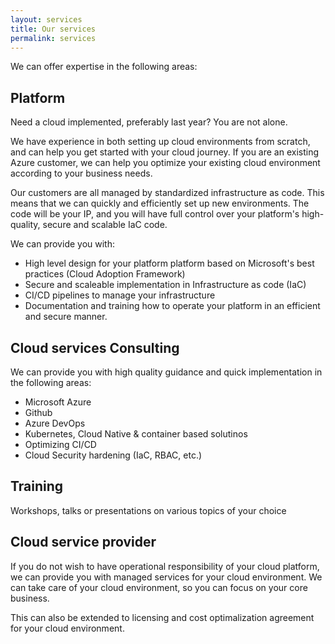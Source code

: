 ```yaml
---
layout: services
title: Our services
permalink: services
---
```


We can offer expertise in the following areas:

## Platform

Need a cloud implemented, preferably last year? You are not alone.

We have experience in both setting up cloud environments from scratch, and can help you get started with your cloud journey. If you are an existing Azure customer, we can help you optimize your existing cloud environment according to your business needs.

Our customers are all managed by standardized infrastructure as code. This means that we can quickly and efficiently set up new environments. The code will be your IP, and you will have full control over your platform's high-quality, secure and scalable IaC code.

We can provide you with:
- High level design for your platform platform based on Microsoft's best practices (Cloud Adoption Framework)
- Secure and scaleable implementation in Infrastructure as code (IaC)
- CI/CD pipelines to manage your infrastructure
- Documentation and training how to operate your platform in an efficient and secure manner.

## Cloud services Consulting

We can provide you with high quality guidance and quick implementation in the following areas: 

  - Microsoft Azure
  - Github
  - Azure DevOps
  - Kubernetes, Cloud Native & container based solutinos
  - Optimizing CI/CD
  - Cloud Security hardening (IaC, RBAC, etc.)

## Training

Workshops, talks or presentations on various topics of your choice

## Cloud service provider

If you do not wish to have operational responsibility of your cloud platform, we can provide you with managed services for your cloud environment. We can take care of your cloud environment, so you can focus on your core business.

This can also be extended to licensing and cost optimalization agreement for your cloud environment.
